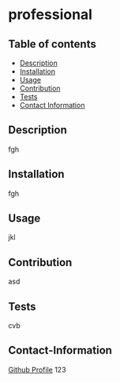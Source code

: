 # professional

  ## Table of contents
  * [Description](#description)
  * [Installation](#installation)
  * [Usage](#usage)
  * [Contribution](#contribution)
  * [Tests](#tests)
  * [Contact Information](#contact-information)

  ## Description
  fgh

  ## Installation
fgh

## Usage
jkl

## Contribution
asd

## Tests
cvb

## Contact-Information
[Github Profile](https://github.com/jag)
123


